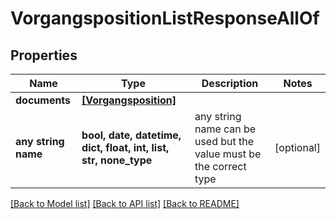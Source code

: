 # VorgangspositionListResponseAllOf


## Properties
Name | Type | Description | Notes
------------ | ------------- | ------------- | -------------
**documents** | [**[Vorgangsposition]**](Vorgangsposition.md) |  | 
**any string name** | **bool, date, datetime, dict, float, int, list, str, none_type** | any string name can be used but the value must be the correct type | [optional]

[[Back to Model list]](../README.md#documentation-for-models) [[Back to API list]](../README.md#documentation-for-api-endpoints) [[Back to README]](../README.md)


